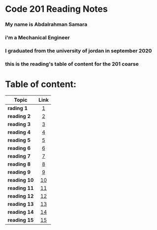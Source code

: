 #  Code 201 Reading Notes
### My name is Abdalrahman Samara
### i'm a Mechanical Engineer
### I graduated from the university of jordan in september 2020
### this is the reading's table of content for the 201 coarse
# Table of content:

| Topic   |      Link      |
|----------|:-------------:|
| **rading 1** |[1](class-01.md) |
| **reading 2** |[2](class-02.md)   |
 **reading 3** |[3](class-03.md)
 **reading 4** |[4](class-04.md)
 **reading 5** |[5](class-05.md)
**reading 6** |[6](class-06.md)
**reading 7** |[7](class-07.md)
**reading 8** |[8](class-08.md)
**reading 9** |[9](class-09.md)
**reading 10** |[10](class-10.md)
**reading 11** |[11](class-11.md)
**reading 12** |[12](class-12.md)
**reading 13** |[13](13.md)
**reading 14** |[14](14.md)
**reading 15** |[15](15.md)